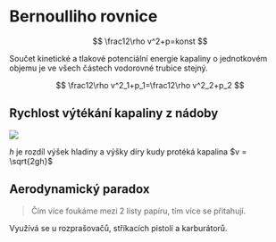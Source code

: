 # Bernoulliho rovnice

$$
\frac12\rho v^2+p=konst
$$

Součet kinetické a tlakové potenciální energie kapaliny o jednotkovém objemu je ve všech částech vodorovné trubice stejný.

$$
\frac12\rho v^2_1+p_1=\frac12\rho v^2_2+p_2
$$

## Rychlost výtékání kapaliny z nádoby

![](Pasted%20image%2020221121164250.png)

$h$ je rozdíl výšek hladiny a výšky díry kudy protéká kapalina 
$v = \sqrt{2gh}$

## Aerodynamický paradox

> Čím více foukáme mezi 2 listy papíru, tím více se přitahují.

Využívá se u rozprašovačů, stříkacích pistolí a karburátorů.